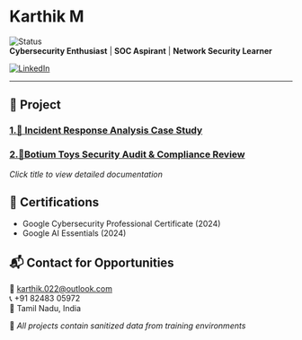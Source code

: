 # Karthik M  
![Status](https://img.shields.io/badge/Status-Seeking_Entry_Level_Roles-important)  
**Cybersecurity Enthusiast** | **SOC Aspirant** | **Network Security Learner**  

[![LinkedIn](https://img.shields.io/badge/LinkedIn-Connect-blue?logo=linkedin)](www.linkedin.com/in/karthik-m-7370b7286)

---

## 🚀 Project  
### [1.📑 Incident Response Analysis Case Study](https://github.com/KarthikM-Cyber/Cyber_1) 
### [2.📑Botium Toys Security Audit & Compliance Review](https://github.com/KarthikM-Cyber/Cyber_1)   
*Click title to view detailed documentation*  


## 📜 Certifications  
- Google Cybersecurity Professional Certificate (2024)  
- Google AI Essentials (2024)  

## 📬 Contact for Opportunities  
📧 [karthik.022@outlook.com](mailto:karthik.022@outlook.com)  
📞 +91 82483 05972  
📍 Tamil Nadu, India  

🔐 *All projects contain sanitized data from training environments*
